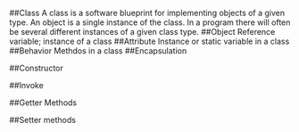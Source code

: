 ##Class
A class is a software blueprint for implementing objects of a given type. An object is a single instance of the class. In a program there will often be several different instances of a given class type.
##Object
Reference variable; instance of a class
##Attribute
Instance or static variable in a class
##Behavior
Methdos in a class
##Encapsulation

##Constructor

##Invoke

##Getter Methods

##Setter methods
